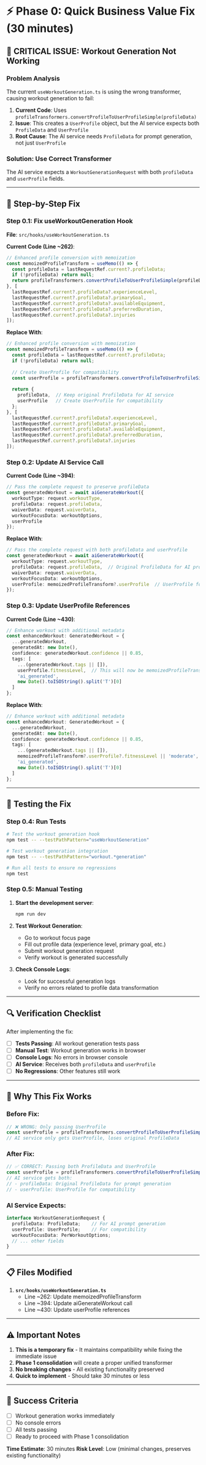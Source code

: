 # ⚡ Phase 0: Quick Business Value Fix (30 minutes)

## 🚨 **CRITICAL ISSUE**: Workout Generation Not Working

### **Problem Analysis**
The current `useWorkoutGeneration.ts` is using the wrong transformer, causing workout generation to fail:

1. **Current Code**: Uses `profileTransformers.convertProfileToUserProfileSimple(profileData)` 
2. **Issue**: This creates a `UserProfile` object, but the AI service expects both `ProfileData` and `UserProfile`
3. **Root Cause**: The AI service needs `ProfileData` for prompt generation, not just `UserProfile`

### **Solution**: Use Correct Transformer
The AI service expects a `WorkoutGenerationRequest` with both `profileData` and `userProfile` fields.

---

## 🔧 **Step-by-Step Fix**

### **Step 0.1: Fix useWorkoutGeneration Hook**

**File**: `src/hooks/useWorkoutGeneration.ts`

**Current Code (Line ~262)**:
```typescript
// Enhanced profile conversion with memoization
const memoizedProfileTransform = useMemo(() => {
  const profileData = lastRequestRef.current?.profileData;
  if (!profileData) return null;
  return profileTransformers.convertProfileToUserProfileSimple(profileData);
}, [
  lastRequestRef.current?.profileData?.experienceLevel,
  lastRequestRef.current?.profileData?.primaryGoal,
  lastRequestRef.current?.profileData?.availableEquipment,
  lastRequestRef.current?.profileData?.preferredDuration,
  lastRequestRef.current?.profileData?.injuries
]);
```

**Replace With**:
```typescript
// Enhanced profile conversion with memoization
const memoizedProfileTransform = useMemo(() => {
  const profileData = lastRequestRef.current?.profileData;
  if (!profileData) return null;
  
  // Create UserProfile for compatibility
  const userProfile = profileTransformers.convertProfileToUserProfileSimple(profileData);
  
  return {
    profileData,  // Keep original ProfileData for AI service
    userProfile   // Create UserProfile for compatibility
  };
}, [
  lastRequestRef.current?.profileData?.experienceLevel,
  lastRequestRef.current?.profileData?.primaryGoal,
  lastRequestRef.current?.profileData?.availableEquipment,
  lastRequestRef.current?.profileData?.preferredDuration,
  lastRequestRef.current?.profileData?.injuries
]);
```

### **Step 0.2: Update AI Service Call**

**Current Code (Line ~394)**:
```typescript
// Pass the complete request to preserve profileData
const generatedWorkout = await aiGenerateWorkout({
  workoutType: request.workoutType,
  profileData: request.profileData,
  waiverData: request.waiverData,
  workoutFocusData: workoutOptions,
  userProfile
});
```

**Replace With**:
```typescript
// Pass the complete request with both profileData and userProfile
const generatedWorkout = await aiGenerateWorkout({
  workoutType: request.workoutType,
  profileData: request.profileData,  // Original ProfileData for AI prompts
  waiverData: request.waiverData,
  workoutFocusData: workoutOptions,
  userProfile: memoizedProfileTransform?.userProfile  // UserProfile for compatibility
});
```

### **Step 0.3: Update UserProfile References**

**Current Code (Line ~430)**:
```typescript
// Enhance workout with additional metadata
const enhancedWorkout: GeneratedWorkout = {
  ...generatedWorkout,
  generatedAt: new Date(),
  confidence: generatedWorkout.confidence || 0.85,
  tags: [
    ...(generatedWorkout.tags || []),
    userProfile.fitnessLevel,  // This will now be memoizedProfileTransform.userProfile.fitnessLevel
    'ai_generated',
    new Date().toISOString().split('T')[0]
  ]
};
```

**Replace With**:
```typescript
// Enhance workout with additional metadata
const enhancedWorkout: GeneratedWorkout = {
  ...generatedWorkout,
  generatedAt: new Date(),
  confidence: generatedWorkout.confidence || 0.85,
  tags: [
    ...(generatedWorkout.tags || []),
    memoizedProfileTransform?.userProfile?.fitnessLevel || 'moderate',
    'ai_generated',
    new Date().toISOString().split('T')[0]
  ]
};
```

---

## 🧪 **Testing the Fix**

### **Step 0.4: Run Tests**
```bash
# Test the workout generation hook
npm test -- --testPathPattern="useWorkoutGeneration"

# Test workout generation integration
npm test -- --testPathPattern="workout.*generation"

# Run all tests to ensure no regressions
npm test
```

### **Step 0.5: Manual Testing**
1. **Start the development server**:
   ```bash
   npm run dev
   ```

2. **Test Workout Generation**:
   - Go to workout focus page
   - Fill out profile data (experience level, primary goal, etc.)
   - Submit workout generation request
   - Verify workout is generated successfully

3. **Check Console Logs**:
   - Look for successful generation logs
   - Verify no errors related to profile data transformation

---

## 🔍 **Verification Checklist**

After implementing the fix:

- [ ] **Tests Passing**: All workout generation tests pass
- [ ] **Manual Test**: Workout generation works in browser
- [ ] **Console Logs**: No errors in browser console
- [ ] **AI Service**: Receives both `profileData` and `userProfile`
- [ ] **No Regressions**: Other features still work

---

## 🚨 **Why This Fix Works**

### **Before Fix**:
```typescript
// ❌ WRONG: Only passing UserProfile
const userProfile = profileTransformers.convertProfileToUserProfileSimple(profileData);
// AI service only gets UserProfile, loses original ProfileData
```

### **After Fix**:
```typescript
// ✅ CORRECT: Passing both ProfileData and UserProfile
const userProfile = profileTransformers.convertProfileToUserProfileSimple(profileData);
// AI service gets both:
// - profileData: Original ProfileData for prompt generation
// - userProfile: UserProfile for compatibility
```

### **AI Service Expects**:
```typescript
interface WorkoutGenerationRequest {
  profileData: ProfileData;    // For AI prompt generation
  userProfile: UserProfile;    // For compatibility
  workoutFocusData: PerWorkoutOptions;
  // ... other fields
}
```

---

## 📋 **Files Modified**

1. **`src/hooks/useWorkoutGeneration.ts`**
   - Line ~262: Update memoizedProfileTransform
   - Line ~394: Update aiGenerateWorkout call
   - Line ~430: Update userProfile references

---

## ⚠️ **Important Notes**

1. **This is a temporary fix** - It maintains compatibility while fixing the immediate issue
2. **Phase 1 consolidation** will create a proper unified transformer
3. **No breaking changes** - All existing functionality preserved
4. **Quick to implement** - Should take 30 minutes or less

---

## 🎯 **Success Criteria**

- [ ] Workout generation works immediately
- [ ] No console errors
- [ ] All tests passing
- [ ] Ready to proceed with Phase 1 consolidation

**Time Estimate**: 30 minutes
**Risk Level**: Low (minimal changes, preserves existing functionality) 